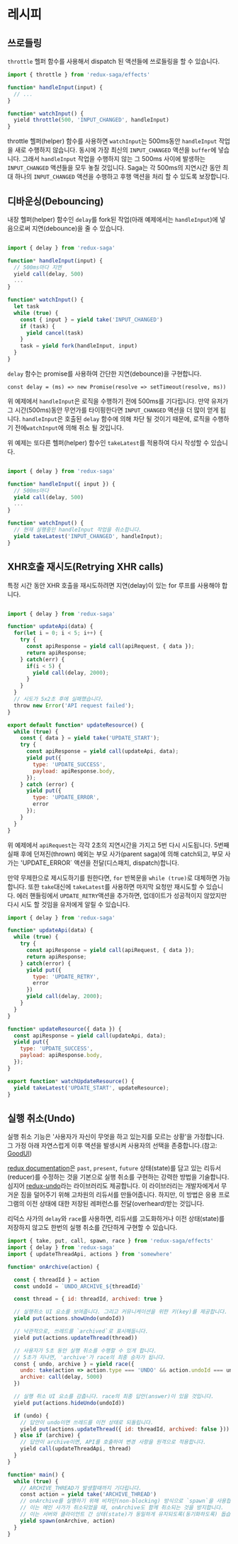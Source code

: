 # 레시피

## 쓰로들링

`throttle` 헬퍼 함수를 사용해서 dispatch 된 액션들에 쓰로들링을 할 수 있습니다.

<!--편리한 내장 도우미(helper) 함수인 throttle을 사용하여 디스패치된 액션 순서를 조정할 수 있습니다. 예를 들어, 사용자가 텍스트 필드에 타이핑하는 동안 UI가`INPUT_CHANGED` 액션을 발생 시킨다고 가정해보겠습니다.-->

```javascript
import { throttle } from 'redux-saga/effects'

function* handleInput(input) {
  // ...
}

function* watchInput() {
  yield throttle(500, 'INPUT_CHANGED', handleInput)
}
```

throttle 헬퍼(helper) 함수를 사용하면 `watchInput`는 500ms동안 `handleInput` 작업을 새로 수행하지 않습니다. 동시에 가장 최신의 `INPUT_CHANGED` 액션을 `buffer`에 넣습니다. 그래서 `handleInput` 작업을 수행하지 않는 그 500ms 사이에 발생하는 `INPUT_CHANGED` 액션들을 모두 놓칠 것입니다. Saga는 각 500ms의 지연시간 동안 최대 하나의 `INPUT_CHANGED` 액션을 수행하고 후행 액션을 처리 할 수 있도록 보장합니다.


## 디바운싱(Debouncing)

내장 헬퍼(helper) 함수인 `delay`를 fork된 작업(아래 예제에서는 `handleInput`)에 넣음으로써 지연(debounce)을 줄 수 있습니다.

```javascript

import { delay } from 'redux-saga'

function* handleInput(input) {
  // 500ms마다 지연
  yield call(delay, 500)
  ...
}

function* watchInput() {
  let task
  while (true) {
    const { input } = yield take('INPUT_CHANGED')
    if (task) {
      yield cancel(task)
    }
    task = yield fork(handleInput, input)
  }
}
```

`delay` 함수는 promise를 사용하여 간단한 지연(debounce)을 구현합니다.
```
const delay = (ms) => new Promise(resolve => setTimeout(resolve, ms))
```

위 예제에서 `handleInput`은 로직을 수행하기 전에 500ms를 기다립니다. 만약 유저가 그 시간(500ms)동안 무언가를 타이핑한다면 `INPUT_CHANGED` 액션을 더 많이 얻게 됩니다. `handleInput`은 호출된 `delay` 함수에 의해 차단 될 것이기 때문에, 로직을 수행하기 전에`watchInput`에 의해 취소 될 것입니다.

위 예제는 또다른 헬퍼(helper) 함수인 `takeLatest`를 적용하여 다시 작성할 수 있습니다.

```javascript

import { delay } from 'redux-saga'

function* handleInput({ input }) {
  // 500ms마다 
  yield call(delay, 500)
  ...
}

function* watchInput() {
  // 현재 실행중인 handleInput 작업을 취소합니다.
  yield takeLatest('INPUT_CHANGED', handleInput);
}
```

## XHR호출 재시도(Retrying XHR calls)

특정 시간 동안 XHR 호출을 재시도하려면 지연(delay)이 있는 for 루프를 사용해야 합니다.

```javascript

import { delay } from 'redux-saga'

function* updateApi(data) {
  for(let i = 0; i < 5; i++) {
    try {
      const apiResponse = yield call(apiRequest, { data });
      return apiResponse;
    } catch(err) {
      if(i < 5) {
        yield call(delay, 2000);
      }
    }
  }
  // 시도가 5x2초 후에 실패했습니다.
  throw new Error('API request failed');
}

export default function* updateResource() {
  while (true) {
    const { data } = yield take('UPDATE_START');
    try {
      const apiResponse = yield call(updateApi, data);
      yield put({
        type: 'UPDATE_SUCCESS',
        payload: apiResponse.body,
      });
    } catch (error) {
      yield put({
        type: 'UPDATE_ERROR',
        error
      });
    }
  }
}

```

위 예제에서 `apiRequest`는 각각 2초의 지연시간을 가지고 5번 다시 시도됩니다. 5번째 실패 후에 던져진(thrown) 예외는 부모 사가(parent saga)에 의해 catch되고, 부모 사가는 'UPDATE_ERROR` 액션을 전달(디스패치, dispatch)합니다.

만약 무제한으로 제시도하기를 원한다면, `for` 반복문을 `while (true)`로 대체하면 가능합니다. 또한 `take`대신에 `takeLatest`를 사용하면 마지막 요청만 재시도할 수 있습니다. 에러 핸들링에서 `UPDATE_RETRY`액션을 추가하면, 업데이트가 성공적이지 않았지만 다시 시도 할 것임을 유저에게 알릴 수 있습니다.

```javascript
import { delay } from 'redux-saga'

function* updateApi(data) {
  while (true) {
    try {
      const apiResponse = yield call(apiRequest, { data });
      return apiResponse;
    } catch(error) {
      yield put({
        type: 'UPDATE_RETRY',
        error
      })
      yield call(delay, 2000);
    }
  }
}

function* updateResource({ data }) {
  const apiResponse = yield call(updateApi, data);
  yield put({
    type: 'UPDATE_SUCCESS',
    payload: apiResponse.body,
  });
}

export function* watchUpdateResource() {
  yield takeLatest('UPDATE_START', updateResource);
}

```

## 실행 취소(Undo)

실행 취소 기능은 '사용자가 자신이 무엇을 하고 있는지를 모르는 상황'을 가정합니다. 그 가정 아래 자연스럽게 이후 액션을 발생시켜 사용자의 선택을 존중합니다.(참고: [GoodUI](https://goodui.org/#8))

[redux documentation](http://redux.js.org/docs/recipes/ImplementingUndoHistory.html)은 `past`, `present`, `future` 상태(state)를 담고 있는 리듀서(reducer)를 수정하는 것을 기본으로 실행 취소를 구현하는 강력한 방법을 기술합니다. 심지어 [redux-undo](https://github.com/omnidan/redux-undo)라는 라이브러리도 제공합니다. 이 라이브러리는 개발자에게서 무거운 짐을 덜어주기 위해 고차원의 리듀서를 만들어줍니다. 하지만, 이 방법은 응용 프로그램의 이전 상태에 대한 저장된 레퍼런스를 전달(overheard)받는 것입니다.

리덕스 사가의 `delay`와 `race`를 사용하면, 리듀서를 고도화하거나 이전 상태(state)를 저장하지 않고도 한번의 실행 취소를 간단하게 구현할 수 있습니다.

```javascript
import { take, put, call, spawn, race } from 'redux-saga/effects'
import { delay } from 'redux-saga'
import { updateThreadApi, actions } from 'somewhere'

function* onArchive(action) {

  const { threadId } = action
  const undoId = `UNDO_ARCHIVE_${threadId}`

  const thread = { id: threadId, archived: true }

  // 실행취소 UI 요소를 보여줍니다. 그리고 커뮤니케이션을 위한 키(key)를 제공합니다.
  yield put(actions.showUndo(undoId))

  // 낙관적으로, 쓰레드를 `archived`로 표시해둡니다.
  yield put(actions.updateThread(thread))

  // 사용자가 5초 동안 실행 취소를 수행할 수 있게 합니다.
  // 5초가 지나면, 'archive'가 race의 최종 승자가 됩니다.
  const { undo, archive } = yield race({
    undo: take(action => action.type === 'UNDO' && action.undoId === undoId),
    archive: call(delay, 5000)
  })

  // 실행 취소 UI 요소를 감춥니다. race의 최종 답안(answer)이 있을 것입니다. 
  yield put(actions.hideUndo(undoId))

  if (undo) {
    // 답안이 undo이면 쓰레드를 이전 상태로 되돌립니다.
    yield put(actions.updateThread({ id: threadId, archived: false }))
  } else if (archive) {
    // 답안이 archive이면, API를 호출하여 변경 사항을 원격으로 적용합니다.
    yield call(updateThreadApi, thread)
  }
}

function* main() {
  while (true) {
    // ARCHIVE_THREAD가 발생할때까지 기다립니다.
    const action = yield take('ARCHIVE_THREAD')
    // onArchive를 실행하기 위해 비차단(non-blocking) 방식으로 `spawn`을 사용합니다.
    // 이는 메인 사가가 취소되었을 때, onArchive도 함께 취소되는 것을 방지합니다.
    // 이는 서버와 클라이언트 간 상태(state)가 동일하게 유지되도록(동기화하도록) 돕습니다.
    yield spawn(onArchive, action)
  }
}
```

